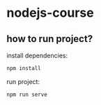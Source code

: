 # nodejs-course

## how to run project?

install dependencies:

```bash
npm install
```

run project:

```bash
npm run serve
```
